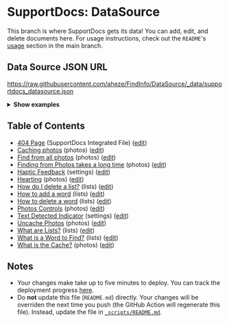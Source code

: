 # SupportDocs: DataSource
This branch is where SupportDocs gets its data! You can add, edit, and delete documents here. For usage instructions, check out the `README`'s [usage](https://github.com/aheze/SupportDocs#using-the-github-repo) section in the main branch.

## Data Source JSON URL
<a href="https://raw.githubusercontent.com/aheze/FindInfo/DataSource/_data/supportdocs_datasource.json">https://raw.githubusercontent.com/aheze/FindInfo/DataSource/_data/supportdocs_datasource.json</a>

<details>
<summary><strong>Show examples</strong></summary>

<hr>

### SwiftUI
```swift
struct SwiftUIExampleView_MinimalCode: View {
    let dataSource = URL(string: "https://raw.githubusercontent.com/aheze/FindInfo/DataSource/_data/supportdocs_datasource.json")!
    @State var supportDocsPresented = false
    
    var body: some View {
        Button("Present SupportDocs from SwiftUI!") { supportDocsPresented = true }
        .sheet(isPresented: $supportDocsPresented, content: {
            SupportDocsView(dataSource: dataSource, isPresented: $supportDocsPresented)
        })
    }
}
```

### UIKit
```swift
class UIKitExampleController_MinimalCode: UIViewController {
    /**
    Connect this inside the storyboard.
    
    This is just for demo purposes, so it's not connected yet.
    */
    @IBAction func presentButtonPressed(_ sender: Any) {
        let dataSource = URL(string: "https://raw.githubusercontent.com/aheze/FindInfo/DataSource/_data/supportdocs_datasource.json")!
    
        let supportDocsViewController = SupportDocsViewController(dataSource: dataSource)
        self.present(supportDocsViewController, animated: true, completion: nil)
    }
}
```

<hr>

</details>

## Table of Contents
- [404 Page](https://aheze.github.io/FindInfo/404) (SupportDocs Integrated File) ([edit](https://github.com/aheze/FindInfo/edit/DataSource/FindInfo/404.md))
- [Caching photos](https://aheze.github.io/FindInfo/Photos/CachePhotos) (photos) ([edit](https://github.com/aheze/FindInfo/edit/DataSource/Photos/CachePhotos.md))
- [Find from all photos](https://aheze.github.io/FindInfo/Photos/FindFromAllPhotos) (photos) ([edit](https://github.com/aheze/FindInfo/edit/DataSource/Photos/FindFromAllPhotos.md))
- [Finding from Photos takes a long time](https://aheze.github.io/FindInfo/Photos/TakeLongTime) (photos) ([edit](https://github.com/aheze/FindInfo/edit/DataSource/Photos/TakeLongTime.md))
- [Haptic Feedback](https://aheze.github.io/FindInfo/Settings/HapticFeedback) (settings) ([edit](https://github.com/aheze/FindInfo/edit/DataSource/Settings/HapticFeedback.md))
- [Hearting](https://aheze.github.io/FindInfo/Photos/Hearting) (photos) ([edit](https://github.com/aheze/FindInfo/edit/DataSource/Photos/Hearting.md))
- [How do I delete a list?](https://aheze.github.io/FindInfo/Lists/DeleteList) (lists) ([edit](https://github.com/aheze/FindInfo/edit/DataSource/Lists/DeleteList.md))
- [How to add a word](https://aheze.github.io/FindInfo/Lists/AddWord) (lists) ([edit](https://github.com/aheze/FindInfo/edit/DataSource/Lists/AddWord.md))
- [How to delete a word](https://aheze.github.io/FindInfo/Lists/DeleteWord) (lists) ([edit](https://github.com/aheze/FindInfo/edit/DataSource/Lists/DeleteWord.md))
- [Photos Controls](https://aheze.github.io/FindInfo/Photos/PhotosControls) (photos) ([edit](https://github.com/aheze/FindInfo/edit/DataSource/Photos/PhotosControls.md))
- [Text Detected Indicator](https://aheze.github.io/FindInfo/Settings/TextDetection) (settings) ([edit](https://github.com/aheze/FindInfo/edit/DataSource/Settings/TextDetection.md))
- [Uncache Photos](https://aheze.github.io/FindInfo/Photos/Uncache) (photos) ([edit](https://github.com/aheze/FindInfo/edit/DataSource/Photos/Uncache.md))
- [What are Lists?](https://aheze.github.io/FindInfo/Lists/WhatAreLists) (lists) ([edit](https://github.com/aheze/FindInfo/edit/DataSource/Lists/WhatAreLists.md))
- [What is a Word to Find?](https://aheze.github.io/FindInfo/Lists/WordToFind) (lists) ([edit](https://github.com/aheze/FindInfo/edit/DataSource/Lists/WordToFind.md))
- [What is the Cache?](https://aheze.github.io/FindInfo/Photos/WhatIsCache) (photos) ([edit](https://github.com/aheze/FindInfo/edit/DataSource/Photos/WhatIsCache.md))


## Notes
- Your changes make take up to five minutes to deploy. You can track the deployment progress [here](https://github.com/aheze/FindInfo/deployments/activity_log?environment=github-pages).
- Do **not** update this file (`README.md`) directly. Your changes will be overriden the next time you push (the GitHub Action will regenerate this file). Instead, update the file in [`_scripts/README.md`](https://github.com/aheze/FindInfo/edit/DataSource/_scripts/README.md). 